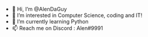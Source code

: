 - 👋 Hi, I’m @AlenDaGuy
- 👀 I’m interested in Computer Science, coding and IT!
- 🌱 I’m currently learning Python
- 📫 Reach me on Discord : Alen#9991

<!---
AlenDaGuy/AlenDaGuy is a ✨ special ✨ repository because its `README.md` (this file) appears on your GitHub profile.
You can click the Preview link to take a look at your changes.
--->
